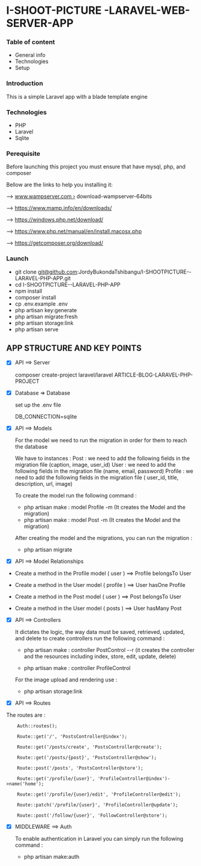 # I-SHOOT-PICTURE -LARAVEL-WEB-SERVER-APP


### Table of content 

* General info
* Technologies
* Setup

### Introduction 

This is a simple Laravel app with a blade template engine

### Technologies

* PHP
* Laravel
* Sqlite

### Perequisite

Before launching this project you must ensure that have mysql, php, and composer

Bellow are the links to help you installing it:

 —> www.wampserver.com › download-wampserver-64bits

—>  https://www.mamp.info/en/downloads/

—> https://windows.php.net/download/

—>  https://www.php.net/manual/en/install.macosx.php

—> https://getcomposer.org/download/


### Launch

*  git clone git@github.com:JordyBukondaTshibangu/I-SHOOTPICTURE--LARAVEL-PHP-APP.git
* cd I-SHOOTPICTURE--LARAVEL-PHP-APP
* npm install 
* composer install
* cp .env.example .env
* php artisan key:generate
* php artisan migrate:fresh
* php artisan storage:link
* php artisan serve 



## APP STRUCTURE AND KEY POINTS


- [x] API ==> Server
	
	composer create-project laravel/laravel ARTICLE-BLOG-LARAVEL-PHP-PROJECT		

- [x] Database  => Database	
	
	set up the .env file 
    
	DB_CONNECTION=sqlite


- [x] API ==> Models

	For the model we need to run the migration in order for them to reach the database

	We have to instances : 
	Post : we need to add the following fields in the migration file (caption, image, user_id)
	User : we need to add the following fields in the migration file (name, email, password)
	Profile : we need to add the following fields in the migration file ( user_id, title, description, url, image)

	To create the model run the following command : 

	* php artisan make : model Profile -m (It creates the Model and the migration)
	* php artisan make : model Post -m (It creates the Model and the migration)
	
	After creating the model and the migrations, you can run the migration : 

	* php artisan migrate

- [x] API ==> Model Relationships
	
* 	Create a method in the Profile model ( user ) ==> Profile belongsTo User

* 	Create a method in the User model ( profile ) ==> User hasOne Profile

* 	Create a method in the Post model ( user ) ==> Post belongsTo User

* 	Create a method in the User model ( posts ) ==> User hasMany Post

	
- [x] API ==> Controllers

	It dictates the logic, the way data must be saved, retrieved, updated, and delete
	to create controllers run the following command : 

	* php artisan make : controller PostControl --r (it creates the controller and the resources including index, store, edit, update, delete)

	* php artisan make : controller ProfileControl 

	For the image upload and rendering use : 

	* php artisan storage:link


- [x] API ==> Routes

The routes are : 

		Auth::routes();

		Route::get('/', 'PostsController@index');

		Route::get('/posts/create', 'PostsController@create');

		Route::get('/posts/{post}', 'PostsController@show');

		Route::post('/posts', 'PostsController@store');

		Route::get('/profile/{user}', 'ProfileController@index')->name('home');

		Route::get('/profile/{user}/edit', 'ProfileController@edit');

		Route::patch('/profile/{user}', 'ProfileController@update');

		Route::post('/follow/{user}', 'FollowController@store');


- [x] MIDDLEWARE ==> Auth

	To enable authentication in Laravel you can simply run the following command : 

	* php artisan make:auth 
